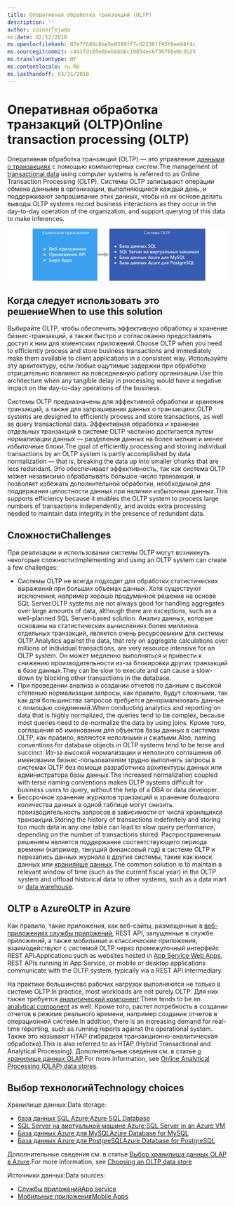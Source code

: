 ```yaml
---
title: Оперативная обработка транзакций (OLTP)
description: ''
author: zoinerTejada
ms:date: 02/12/2018
ms.openlocfilehash: 07e7f680c8ee5e8589ff7cd2236ff95f6ee84f4c
ms.sourcegitcommit: c441fd165e6bebbbbbc19854ec6f3676be9c3b25
ms.translationtype: HT
ms.contentlocale: ru-RU
ms.lasthandoff: 03/31/2018
---
```

# <a name="online-transaction-processing-oltp"></a><span data-ttu-id="ff8ff-102">Оперативная обработка транзакций (OLTP)</span><span class="sxs-lookup"><span data-stu-id="ff8ff-102">Online transaction processing (OLTP)</span></span>

<span data-ttu-id="ff8ff-103">Оперативная обработка транзакций (OLTP) — это управление [данными о транзакциях](../concepts/transactional-data.md) с помощью компьютерных систем.</span><span class="sxs-lookup"><span data-stu-id="ff8ff-103">The management of [transactional data](../concepts/transactional-data.md) using computer systems is referred to as Online Transaction Processing (OLTP).</span></span> <span data-ttu-id="ff8ff-104">Системы OLTP записывают операции обмена данными в организации, выполняющиеся каждый день, и поддерживают запрашивание этих данных, чтобы на их основе делать выводы.</span><span class="sxs-lookup"><span data-stu-id="ff8ff-104">OLTP systems record business interactions as they occur in the day-to-day operation of the organization, and support querying of this data to make inferences.</span></span>

![OLTP в Azure](./images/oltp-data-pipeline.png)

## <a name="when-to-use-this-solution"></a><span data-ttu-id="ff8ff-106">Когда следует использовать это решение</span><span class="sxs-lookup"><span data-stu-id="ff8ff-106">When to use this solution</span></span>

<span data-ttu-id="ff8ff-107">Выбирайте OLTP, чтобы обеспечить эффективную обработку и хранение бизнес-транзакций, а также быстро и согласованно предоставлять доступ к ним для клиентских приложений.</span><span class="sxs-lookup"><span data-stu-id="ff8ff-107">Choose OLTP when you need to efficiently process and store business transactions and immediately make them available to client applications in a consistent way.</span></span> <span data-ttu-id="ff8ff-108">Используйте эту архитектуру, если любые ощутимые задержки при обработке отрицательно повлияют на повседневную работу организации.</span><span class="sxs-lookup"><span data-stu-id="ff8ff-108">Use this architecture when any tangible delay in processing would have a negative impact on the day-to-day operations of the business.</span></span>

<span data-ttu-id="ff8ff-109">Системы OLTP предназначены для эффективной обработки и хранения транзакций, а также для запрашивания данных о транзакциях.</span><span class="sxs-lookup"><span data-stu-id="ff8ff-109">OLTP systems are designed to efficiently process and store transactions, as well as query transactional data.</span></span> <span data-ttu-id="ff8ff-110">Эффективная обработка и хранение отдельных транзакций в системе OLTP частично достигается путем нормализации данных &mdash; разделения данных на более мелкие и менее избыточные блоки.</span><span class="sxs-lookup"><span data-stu-id="ff8ff-110">The goal of efficiently processing and storing individual transactions by an OLTP system is partly accomplished by data normalization &mdash; that is, breaking the data up into smaller chunks that are less redundant.</span></span> <span data-ttu-id="ff8ff-111">Это обеспечивает эффективность, так как система OLTP может независимо обрабатывать большое число транзакций, и позволяет избежать дополнительной обработки, необходимой для поддержания целостности данных при наличии избыточных данных.</span><span class="sxs-lookup"><span data-stu-id="ff8ff-111">This supports efficiency because it enables the OLTP system to process large numbers of transactions independently, and avoids extra processing needed to maintain data integrity in the presence of redundant data.</span></span>

## <a name="challenges"></a><span data-ttu-id="ff8ff-112">Сложности</span><span class="sxs-lookup"><span data-stu-id="ff8ff-112">Challenges</span></span>
<span data-ttu-id="ff8ff-113">При реализации и использовании системы OLTP могут возникнуть некоторые сложности:</span><span class="sxs-lookup"><span data-stu-id="ff8ff-113">Implementing and using an OLTP system can create a few challenges:</span></span>

- <span data-ttu-id="ff8ff-114">Системы OLTP не всегда подходят для обработки статистических выражений при больших объемах данных. Хотя существуют исключения, например хорошо продуманное решение на основе SQL Server.</span><span class="sxs-lookup"><span data-stu-id="ff8ff-114">OLTP systems are not always good for handling aggregates over large amounts of data, although there are exceptions, such as a well-planned SQL Server-based solution.</span></span> <span data-ttu-id="ff8ff-115">Анализ данных, которые основаны на статистических вычислениях более миллиона отдельных транзакций, является очень ресурсоемким для системы OLTP.</span><span class="sxs-lookup"><span data-stu-id="ff8ff-115">Analytics against the data, that rely on aggregate calculations over millions of individual transactions, are very resource intensive for an OLTP system.</span></span> <span data-ttu-id="ff8ff-116">Он может медленно выполняться и привести к снижению производительности из-за блокировки других транзакций в базе данных.</span><span class="sxs-lookup"><span data-stu-id="ff8ff-116">They can be slow to execute and can cause a slow-down by blocking other transactions in the database.</span></span>
- <span data-ttu-id="ff8ff-117">При проведении анализа и создании отчетов по данным с высокой степенью нормализации запросы, как правило, будут сложными, так как для большинства запросов требуется денормализовать данные с помощью соединений.</span><span class="sxs-lookup"><span data-stu-id="ff8ff-117">When conducting analytics and reporting on data that is highly normalized, the queries tend to be complex, because most queries need to de-normalize the data by using joins.</span></span> <span data-ttu-id="ff8ff-118">Кроме того, соглашения об именовании для объектов базы данных в системах OLTP, как правило, являются неполными и сжатыми.</span><span class="sxs-lookup"><span data-stu-id="ff8ff-118">Also, naming conventions for database objects in OLTP systems tend to be terse and succinct.</span></span> <span data-ttu-id="ff8ff-119">Из-за высокой нормализации и неполного соглашения об именовании бизнес-пользователям трудно выполнять запросы в системах OLTP без помощи разработчика архитектуры данных или администратора базы данных.</span><span class="sxs-lookup"><span data-stu-id="ff8ff-119">The increased normalization coupled with terse naming conventions makes OLTP systems difficult for business users to query, without the help of a DBA or data developer.</span></span>
- <span data-ttu-id="ff8ff-120">Бессрочное хранение журналов транзакций и хранение большого количества данных в одной таблице могут снизить производительность запросов в зависимости от числа хранящихся транзакций.</span><span class="sxs-lookup"><span data-stu-id="ff8ff-120">Storing the history of transactions indefinitely and storing too much data in any one table can lead to slow query performance, depending on the number of transactions stored.</span></span> <span data-ttu-id="ff8ff-121">Распространенным решением является поддержание соответствующего периода времени (например, текущий финансовый год) в системе OLTP и перезапись данных журнала в другие системы, такие как киоск данных или [хранилище данных](../technology-choices/data-warehouses.md).</span><span class="sxs-lookup"><span data-stu-id="ff8ff-121">The common solution is to maintain a relevant window of time (such as the current fiscal year) in the OLTP system and offload historical data to other systems, such as a data mart or [data warehouse](../technology-choices/data-warehouses.md).</span></span>

## <a name="oltp-in-azure"></a><span data-ttu-id="ff8ff-122">OLTP в Azure</span><span class="sxs-lookup"><span data-stu-id="ff8ff-122">OLTP in Azure</span></span>

<span data-ttu-id="ff8ff-123">Как правило, такие приложения, как веб-сайты, размещенные в [веб-приложениях службы приложений](/azure/app-service/app-service-web-overview), REST API, запущенные в службе приложений, а также мобильные и классические приложения, взаимодействуют с системой OLTP через промежуточный интерфейс REST API.</span><span class="sxs-lookup"><span data-stu-id="ff8ff-123">Applications such as websites hosted in [App Service Web Apps](/azure/app-service/app-service-web-overview), REST APIs running in App Service, or mobile or desktop applications communicate with the OLTP system, typically via a REST API intermediary.</span></span>

<span data-ttu-id="ff8ff-124">На практике большинство рабочих нагрузок выполняются не только в системе OLTP.</span><span class="sxs-lookup"><span data-stu-id="ff8ff-124">In practice, most workloads are not purely OLTP.</span></span> <span data-ttu-id="ff8ff-125">Для них также требуется [аналитический компонент](../scenarios/online-analytical-processing.md).</span><span class="sxs-lookup"><span data-stu-id="ff8ff-125">There tends to be an [analytical component](../scenarios/online-analytical-processing.md) as well.</span></span> <span data-ttu-id="ff8ff-126">Кроме того, растет потребность в создании отчетов в режиме реального времени, например создание отчетов в операционной системе.</span><span class="sxs-lookup"><span data-stu-id="ff8ff-126">In addition, there is an increasing demand for real-time reporting, such as running reports against the operational system.</span></span> <span data-ttu-id="ff8ff-127">Также это называют HTAP (гибридная транзакционно-аналитическая обработка).</span><span class="sxs-lookup"><span data-stu-id="ff8ff-127">This is also referred to as HTAP (Hybrid Transactional and Analytical Processing).</span></span> <span data-ttu-id="ff8ff-128">Дополнительные сведения см. в статье [о хранилище данных OLAP](../technology-choices/olap-data-stores.md).</span><span class="sxs-lookup"><span data-stu-id="ff8ff-128">For more information, see [Online Analytical Processing (OLAP) data stores](../technology-choices/olap-data-stores.md).</span></span>

## <a name="technology-choices"></a><span data-ttu-id="ff8ff-129">Выбор технологий</span><span class="sxs-lookup"><span data-stu-id="ff8ff-129">Technology choices</span></span>

<span data-ttu-id="ff8ff-130">Хранилище данных:</span><span class="sxs-lookup"><span data-stu-id="ff8ff-130">Data storage:</span></span>

- [<span data-ttu-id="ff8ff-131">база данных SQL Azure;</span><span class="sxs-lookup"><span data-stu-id="ff8ff-131">Azure SQL Database</span></span>](/azure/sql-database/)
- <span data-ttu-id="ff8ff-132">[SQL Server на виртуальной машине Azure](/azure/virtual-machines/windows/sql/virtual-machines-windows-sql-server-iaas-overview?toc=%2Fazure%2Fvirtual-machines%2Fwindows%2Ftoc.json);</span><span class="sxs-lookup"><span data-stu-id="ff8ff-132">[SQL Server in an Azure VM](/azure/virtual-machines/windows/sql/virtual-machines-windows-sql-server-iaas-overview?toc=%2Fazure%2Fvirtual-machines%2Fwindows%2Ftoc.json)</span></span>
- [<span data-ttu-id="ff8ff-133">База данных Azure для MySQL</span><span class="sxs-lookup"><span data-stu-id="ff8ff-133">Azure Database for MySQL</span></span>](/azure/mysql/)
- [<span data-ttu-id="ff8ff-134">База данных Azure для PostgreSQL</span><span class="sxs-lookup"><span data-stu-id="ff8ff-134">Azure Database for PostgreSQL</span></span>](/azure/postgresql/)

<span data-ttu-id="ff8ff-135">Дополнительные сведения см. в статье [Выбор хранилища данных OLAP в Azure](../technology-choices/oltp-data-stores.md).</span><span class="sxs-lookup"><span data-stu-id="ff8ff-135">For more information, see [Choosing an OLTP data store](../technology-choices/oltp-data-stores.md)</span></span>

<span data-ttu-id="ff8ff-136">Источники данных:</span><span class="sxs-lookup"><span data-stu-id="ff8ff-136">Data sources:</span></span>

- [<span data-ttu-id="ff8ff-137">Службы приложений</span><span class="sxs-lookup"><span data-stu-id="ff8ff-137">App service</span></span>](/azure/app-service/)
- [<span data-ttu-id="ff8ff-138">Мобильные приложения</span><span class="sxs-lookup"><span data-stu-id="ff8ff-138">Mobile Apps</span></span>](/azure/app-service-mobile/)

